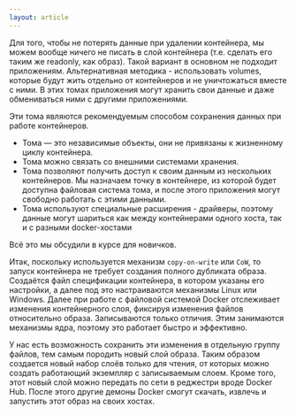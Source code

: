 ```yaml
---
layout: article
---
```

Для того, чтобы не потерять данные при удалении контейнера, мы можем вообще ничего не писать в слой контейнера (т.е. сделать его таким же readonly, как образ). Такой вариант в основном не подходит приложениям. Альтернативная методика - использовать volumes, которые будут жить отдельно от контейнеров и не уничтожаться вместе с ними. В этих томах приложения могут хранить свои данные и даже обмениваться ними с другими приложениями.

Эти тома являются рекомендуемым способом сохранения данных при работе контейнеров. 
- Тома — это независимые объекты, они не привязаны к жизненному циклу контейнера.
- Тома можно связать со внешними системами хранения.
- Тома позволяют получить доступ к своим данным из нескольких контейнеров. Мы назначаем точку в контейнере, из которой будет доступна файловая система тома, и после этого приложения могут свободно работать с этими данными.
- Тома используют специальные расширения - драйверы, поэтому данные могут шариться как между контейнерами одного хоста, так и с разными docker-хостами

Всё это мы обсудили в курсе для новичков.

Итак, поскольку используется механизм `copy-on-write` или `CoW`, то запуск контейнера не требует создания полного дубликата образа. Создаётся файл спецификации контейнера, в котором указаны его настройки, а далее под это настраиваются механизмы Linux или Windows. Далее при работе с файловой системой Docker отслеживает изменения контейнерного слоя, фиксируя изменения файлов относительно образа. Записываются только отличия. Этим занимаются механизмы ядра, поэтому это работает быстро и эффективно.

У нас есть возможность сохранить эти изменения в отдельную группу файлов, тем самым породить новый слой образа. Таким образом создается новый набор слоёв только для чтения, от которых можно создать работающий экземпляр с записываемым слоем. Кроме того, этот новый слой можно передать по сети в реджестри вроде Docker Hub. После этого другие демоны Docker смогут скачать, извлечь и запустить этот образ на своих хостах.
